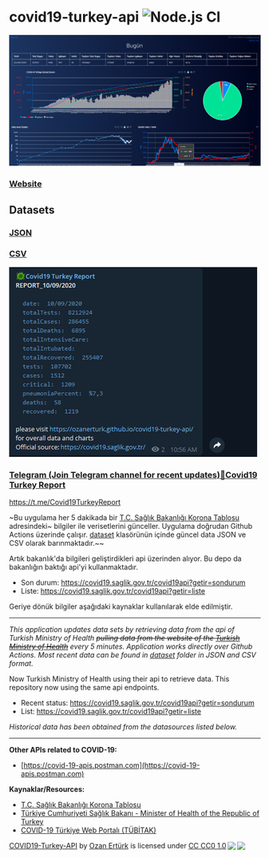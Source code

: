 # covid19-turkey-api  ![Node.js CI](https://github.com/ozanerturk/covid19-turkey-api/workflows/Node.js%20CI/badge.svg?branch=master&event=schedule)

![Image of Application](/assets/web.png)

### [Website](https://ozanerturk.github.io/covid19-turkey-api/)

## Datasets

### [JSON](https://raw.githubusercontent.com/ozanerturk/covid19-turkey-api/master/dataset/timeline.json)

### [CSV](https://raw.githubusercontent.com/ozanerturk/covid19-turkey-api/master/dataset/timeline.csv)

![Telegram Channel](/assets/telegram.png)
### [Telegram (Join Telegram channel for recent updates)🦠Covid19 Turkey Report](https://t.me/Covid19TurkeyReport) 
https://t.me/Covid19TurkeyReport

~Bu uygulama her 5 dakikada bir [T.C. Sağlık Bakanlığı Korona Tablosu](https://covid19.saglik.gov.tr/covid19api?getir=sondurum) adresindeki~  bilgiler ile verisetlerini günceller. Uygulama doğrudan Github Actions üzerinde çalışır. [dataset](dataset) klasörünün içinde güncel data JSON ve CSV olarak barınmaktadır.~~ 

Artık bakanlık'da bilgileri geliştirdikleri api üzerinden alıyor. Bu depo da bakanlığın baktığı api'yi kullanmaktadır.
- Son durum: https://covid19.saglik.gov.tr/covid19api?getir=sondurum
- Liste: https://covid19.saglik.gov.tr/covid19api?getir=liste

Geriye dönük bilgiler aşağıdaki kaynaklar kullanılarak elde edilmiştir.

-----

*This application updates data sets by retrieving data from  the api of Turkish Ministry of Health ~~pulling data from the website of the [Turkish Ministry of Health](https://covid19.saglik.gov.tr/covid19api?getir=sondurum)~~ every 5 minutes. Application works directly over Github Actions. Most recent data can be found in [dataset](dataset) folder in JSON and CSV format.*

Now Turkish Ministry of Health using their api to retrieve data. This repository now using the same api endpoints.
- Recent status: https://covid19.saglik.gov.tr/covid19api?getir=sondurum
- List: https://covid19.saglik.gov.tr/covid19api?getir=liste

*Historical data has been obtained from the datasources listed below.*

-----

**Other APIs related to COVID-19:**

* [https://covid-19-apis.postman.com](https://covid-19-apis.postman.com)

**Kaynaklar/Resources:**

* [T.C. Sağlık Bakanlığı Korona Tablosu](https://covid19.saglik.gov.tr)
* [Türkiye Cumhuriyeti Sağlık Bakanı - Minister of Health of the Republic of Turkey](https://twitter.com/drfahrettinkoca)
* [COVID-19 Türkiye Web Portalı (TÜBİTAK)](https://covid19.tubitak.gov.tr/turkiyede-durum)

<p xmlns:dct="http://purl.org/dc/terms/" xmlns:cc="http://creativecommons.org/ns#" class="license-text"><a rel="cc:attributionURL" property="dct:title" href="https://ozanerturk.github.io/covid19-turkey-api/">COVID19-Turkey-API</a> by <a rel="cc:attributionURL dct:creator" property="cc:attributionName" href="https://github.com/ozanerturk/">Ozan Ertürk</a> is licensed under <a rel="license" href="https://creativecommons.org/publicdomain/zero/1.0">CC CC0 1.0<img style="height:22px!important;margin-left:3px;vertical-align:text-bottom;" src="https://mirrors.creativecommons.org/presskit/icons/cc.svg?ref=chooser-v1" /><img style="height:22px!important;margin-left:3px;vertical-align:text-bottom;" src="https://mirrors.creativecommons.org/presskit/icons/zero.svg?ref=chooser-v1" /></a></p>
